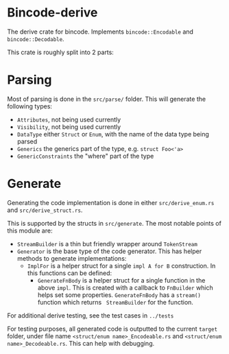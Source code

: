# Bincode-derive

The derive crate for bincode. Implements `bincode::Encodable` and `bincode::Decodable`.

This crate is roughly split into 2 parts:

# Parsing

Most of parsing is done in the `src/parse/` folder. This will generate the following types:
- `Attributes`, not being used currently
- `Visibility`, not being used currently
- `DataType` either `Struct` or `Enum`, with the name of the data type being parsed
- `Generics` the generics part of the type, e.g. `struct Foo<'a>`
- `GenericConstraints` the "where" part of the type

# Generate

Generating the code implementation is done in either `src/derive_enum.rs` and `src/derive_struct.rs`.

This is supported by the structs in `src/generate`. The most notable points of this module are:
- `StreamBuilder` is a thin but friendly wrapper around `TokenStream`
- `Generator` is the base type of the code generator. This has helper methods to generate implementations:
  - `ImplFor` is a helper struct for a single `impl A for B` construction. In this functions can be defined:
    - `GenerateFnBody` is a helper struct for a single function in the above `impl`. This is created with a callback to `FnBuilder` which helps set some properties. `GenerateFnBody` has a `stream()` function which returns ` StreamBuilder` for the function.

For additional derive testing, see the test cases in `../tests`

For testing purposes, all generated code is outputted to the current `target` folder, under file name `<struct/enum name>_Encodeable.rs` and `<struct/enum name>_Decodeable.rs`. This can help with debugging.
